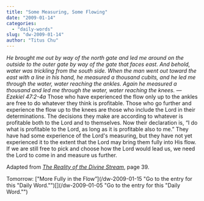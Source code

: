 ```yaml
---
title: "Some Measuring, Some Flowing"
date: "2009-01-14"
categories: 
  - "daily-words"
slug: "dw-2009-01-14"
author: "Titus Chu"
---
```


_He brought me out by way of the north gate and led me around on the outside to the outer gate by way of the gate that faces east. And behold, water was trickling from the south side. When the man went out toward the east with a line in his hand, he measured a thousand cubits, and he led me through the water, water reaching the ankles. Again he measured a thousand and led me through the water, water reaching the knees. — Ezekiel 47:2-4a_ Those who have experienced the flow only up to the ankles are free to do whatever they think is profitable. Those who go further and experience the flow up to the knees are those who include the Lord in their determinations. The decisions they make are according to whatever is profitable both to the Lord and to themselves. Now their declaration is, “I do what is profitable to the Lord, as long as it is profitable also to me.” They have had some experience of the Lord's measuring, but they have not yet experienced it to the extent that the Lord may bring them fully into His flow. If we are still free to pick and choose how the Lord would lead us, we need the Lord to come in and measure us further.

Adapted from [_The Reality of the Divine Stream_](/book-reality-of-the-divine-stream "Go to the entry for this book."), page 39.

Tomorrow: ["More Fully in the Flow”](/dw-2009-01-15 "Go to the entry for this "Daily Word."")[](/dw-2009-01-05 "Go to the entry for this "Daily Word."")

